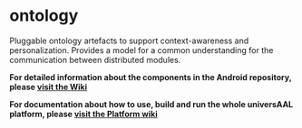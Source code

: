 # ontology
Pluggable ontology artefacts to support context-awareness and personalization. Provides a model for a common understanding for the communication between distributed modules.

**For detailed information about the components in the Android repository, please [visit the Wiki](https://github.com/universAAL/ontology/wiki)**

**For documentation about how to use, build and run the whole universAAL platform, please [visit the Platform wiki](https://github.com/universAAL/platform/wiki)**
